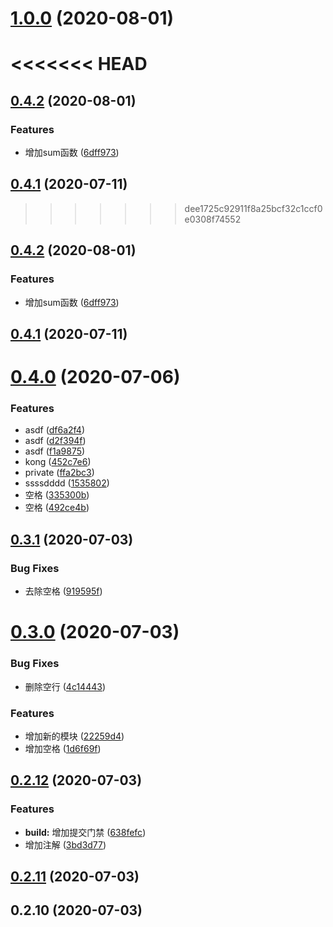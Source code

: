 # [1.0.0](https://github.com/vincentchenzq/component_jenkins/compare/v0.4.2...v1.0.0) (2020-08-01)


<<<<<<< HEAD
=======
## [0.4.2](https://github.com/vincentchenzq/component_jenkins/compare/v0.4.1...v0.4.2) (2020-08-01)


### Features

* 增加sum函数 ([6dff973](https://github.com/vincentchenzq/component_jenkins/commit/6dff973f44371a01c70216a9cc918102683ac243))





## [0.4.1](https://github.com/vincentchenzq/component_jenkins/compare/v0.4.0...v0.4.1) (2020-07-11)
>>>>>>> dee1725c92911f8a25bcf32c1ccf0e0308f74552

## [0.4.2](https://github.com/vincentchenzq/component_jenkins/compare/v0.4.1...v0.4.2) (2020-08-01)


### Features

* 增加sum函数 ([6dff973](https://github.com/vincentchenzq/component_jenkins/commit/6dff973f44371a01c70216a9cc918102683ac243))



## [0.4.1](https://github.com/vincentchenzq/component_jenkins/compare/v0.4.0...v0.4.1) (2020-07-11)



# [0.4.0](https://github.com/vincentchenzq/component_jenkins/compare/v0.3.1...v0.4.0) (2020-07-06)


### Features

* asdf ([df6a2f4](https://github.com/vincentchenzq/component_jenkins/commit/df6a2f4f4b09b0a0642ad64f9242d8388372a47f))
* asdf ([d2f394f](https://github.com/vincentchenzq/component_jenkins/commit/d2f394f35a4446dc6cbb22ce180540983069a09f))
* asdf ([f1a9875](https://github.com/vincentchenzq/component_jenkins/commit/f1a98755f077170572883bed14541350d5b0bcee))
* kong ([452c7e6](https://github.com/vincentchenzq/component_jenkins/commit/452c7e6357813e3acfa89fab8a647495ae9e5ffb))
* private ([ffa2bc3](https://github.com/vincentchenzq/component_jenkins/commit/ffa2bc348674f8b98ff7877f3a27a3377b48bb44))
* ssssdddd ([1535802](https://github.com/vincentchenzq/component_jenkins/commit/15358022f79f1bb2b692964f6d5a9532ddee9e1a))
* 空格 ([335300b](https://github.com/vincentchenzq/component_jenkins/commit/335300bef6ae6af65f94990bd8483991c003fe20))
* 空格 ([492ce4b](https://github.com/vincentchenzq/component_jenkins/commit/492ce4b7ac0f4944f46d0c76bb1fca0cc93f43db))



## [0.3.1](https://github.com/vincentchenzq/component_jenkins/compare/v0.3.0...v0.3.1) (2020-07-03)


### Bug Fixes

* 去除空格 ([919595f](https://github.com/vincentchenzq/component_jenkins/commit/919595f5a62fef0c109b3e1c7ac04f02c537ba71))



# [0.3.0](https://github.com/vincentchenzq/component_jenkins/compare/v0.2.12...v0.3.0) (2020-07-03)


### Bug Fixes

* 删除空行 ([4c14443](https://github.com/vincentchenzq/component_jenkins/commit/4c14443b2bafe5b8efe014f064eada2cd625fda2))


### Features

* 增加新的模块 ([22259d4](https://github.com/vincentchenzq/component_jenkins/commit/22259d46716a201b49fffd5f77c86fd3ba5c3f7e))
* 增加空格 ([1d6f69f](https://github.com/vincentchenzq/component_jenkins/commit/1d6f69f22b7e94024ae4ded9824dca4012b95a61))



## [0.2.12](https://github.com/vincentchenzq/component_jenkins/compare/v0.2.11...v0.2.12) (2020-07-03)


### Features

* **build:** 增加提交门禁 ([638fefc](https://github.com/vincentchenzq/component_jenkins/commit/638fefc72409865167c894afdf221dcfcbc7322d))
* 增加注解 ([3bd3d77](https://github.com/vincentchenzq/component_jenkins/commit/3bd3d77b2a5a90a7a79c377a140571172afbc6ea))



## [0.2.11](https://github.com/vincentchenzq/component_jenkins/compare/v0.2.10...v0.2.11) (2020-07-03)



## 0.2.10 (2020-07-03)




